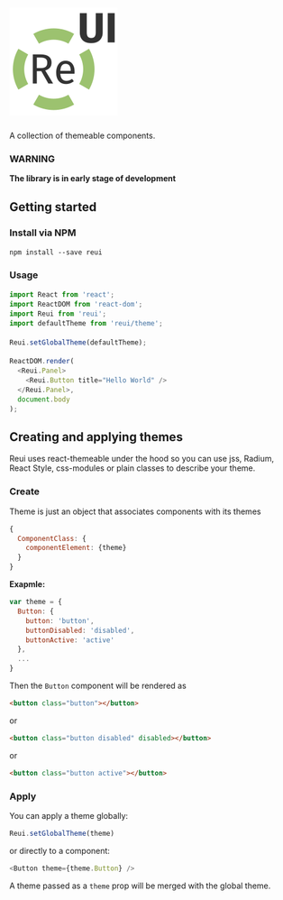 
# ![Reui](./example/Logo.svg)
A collection of themeable components.

### WARNING
**The library is in early stage of development**

## Getting started

### Install via NPM
```
npm install --save reui
```

### Usage
```javascript
import React from 'react';
import ReactDOM from 'react-dom';
import Reui from 'reui';
import defaultTheme from 'reui/theme';

Reui.setGlobalTheme(defaultTheme);

ReactDOM.render(
  <Reui.Panel>
    <Reui.Button title="Hello World" />
  </Reui.Panel>,
  document.body
);

```

## Creating and applying themes
Reui uses react-themeable under the hood so you can use jss, Radium, React Style, css-modules or plain classes to describe your theme.

### Create
Theme is just an object that associates components with its themes
```javascript
{
  ComponentClass: {
    componentElement: {theme}
  }
}
```

**Exapmle:**
```javascript
var theme = {
  Button: {
    button: 'button',
    buttonDisabled: 'disabled',
    buttonActive: 'active'
  },
  ...
}
```
Then the ```Button``` component will be rendered as
```html
<button class="button"></button>
```
or
```html
<button class="button disabled" disabled></button>
```
or
```html
<button class="button active"></button>
```


### Apply
You can apply a theme globally:
```javascript
Reui.setGlobalTheme(theme)
```

or directly to a component:
```javascript
<Button theme={theme.Button} />
```

A theme passed as a `theme` prop will be merged with the global theme.